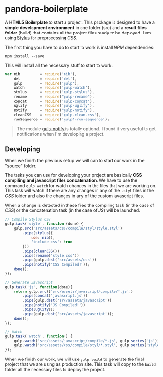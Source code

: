 # pandora-boilerplate
A **HTML5 Boilerplate** to start a project.
This package is designed to have a **simple development environment** in one folder (src) and a **result files folder** (build) that contains all the project files ready to be deployed. I am using [Stylus](http://stylus-lang.com) for preprocessing _CSS_.

The first thing you have to do to start to work is install _NPM_ dependencies:
```
npm install --save
```
This will install all the necessary stuff to start to work. 
```javascript
var nib         = require('nib'),
    del         = require('del'),
    gulp        = require('gulp'),
    watch       = require('gulp-watch'),
    stylus      = require('gulp-stylus'),
    rename      = require("gulp-rename"),
    concat      = require('gulp-concat'),
    uglify      = require('gulp-uglify'),
    notify      = require("gulp-notify"),
    cleanCSS    = require('gulp-clean-css'),
    runSequence = require('gulp4-run-sequence');
```

> The module [gulp-notify](https://github.com/mikaelbr/gulp-notify) is totally optional. I found it very useful to get notifications when I'm developing a project.

## Developing
When we finish the previous setup we will can to start our work in the "source" folder.

The tasks you can use for developing your project are basically **CSS compiling and javascript files concatenation**. We have to use the command `gulp watch` for watch changes in the files that we are working on. This task will watch if there are any changes in any of the `.styl` files in the _CSS_ folder and also the changes in any of the custom javascript files.

When a change is detected in these files the compiling task (in the case of _CSS_) or the concatenation task (in the case of _JS_) will be launched.

```javascript
// Compile Stylus CSS
gulp.task('style', function (done) {
    gulp.src('src/assets/css/compile/styl/style.styl')
        .pipe(stylus({
            use: nib(),
            'include css': true
        }))
        .pipe(cleanCSS())
        .pipe(rename('style.css'))
        .pipe(gulp.dest('src/assets/css'))
        .pipe(notify('CSS Compiled!'));
    done();
});

// Generate Javascript
gulp.task('js', function(done){
    return gulp.src(['src/assets/javascript/compile/*.js'])
        .pipe(concat('javascript.js'))
        .pipe(gulp.dest('src/assets/javascript'))
        .pipe(notify('JS Compiled!'))
        .pipe(uglify())
        .pipe(gulp.dest('src/assets/javascript'));
    done();
});

// Watch
gulp.task('watch', function() {
    gulp.watch('src/assets/javascript/compile/*.js', gulp.series('js'));
    gulp.watch('src/assets/css/compile/styl/*.styl', gulp.series('style'));
});
```

When we finish our work, we will use `gulp build` to generate the final project that we are using as production site. This task will copy to the `build` folder all the necessary files to deploy the project.